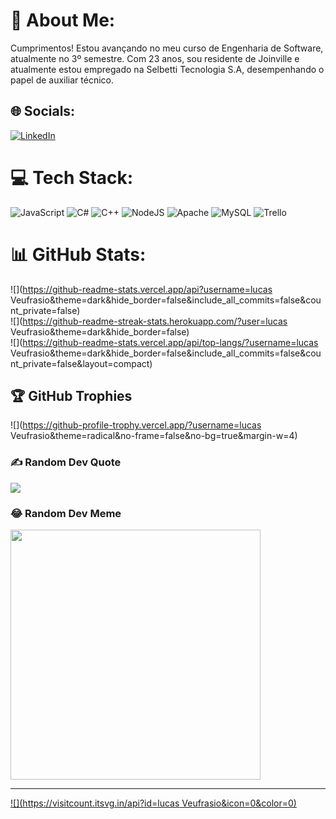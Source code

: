 # 💫 About Me:
Cumprimentos! Estou avançando no meu curso de Engenharia de Software, atualmente no 3º semestre. Com 23 anos, sou residente de Joinville e atualmente estou empregado na Selbetti Tecnologia S.A, desempenhando o papel de auxiliar técnico.<br>


## 🌐 Socials:
[![LinkedIn](https://img.shields.io/badge/LinkedIn-%230077B5.svg?logo=linkedin&logoColor=white)](https://linkedin.com/in/https://www.linkedin.com/in/lucas-vinicius-eufrasio-3a935b22b) 

# 💻 Tech Stack:
![JavaScript](https://img.shields.io/badge/javascript-%23323330.svg?style=for-the-badge&logo=javascript&logoColor=%23F7DF1E) ![C#](https://img.shields.io/badge/c%23-%23239120.svg?style=for-the-badge&logo=csharp&logoColor=white) ![C++](https://img.shields.io/badge/c++-%2300599C.svg?style=for-the-badge&logo=c%2B%2B&logoColor=white) ![NodeJS](https://img.shields.io/badge/node.js-6DA55F?style=for-the-badge&logo=node.js&logoColor=white) ![Apache](https://img.shields.io/badge/apache-%23D42029.svg?style=for-the-badge&logo=apache&logoColor=white) ![MySQL](https://img.shields.io/badge/mysql-%2300000f.svg?style=for-the-badge&logo=mysql&logoColor=white) ![Trello](https://img.shields.io/badge/Trello-%23026AA7.svg?style=for-the-badge&logo=Trello&logoColor=white)
# 📊 GitHub Stats:
![](https://github-readme-stats.vercel.app/api?username=lucas Veufrasio&theme=dark&hide_border=false&include_all_commits=false&count_private=false)<br/>
![](https://github-readme-streak-stats.herokuapp.com/?user=lucas Veufrasio&theme=dark&hide_border=false)<br/>
![](https://github-readme-stats.vercel.app/api/top-langs/?username=lucas Veufrasio&theme=dark&hide_border=false&include_all_commits=false&count_private=false&layout=compact)

## 🏆 GitHub Trophies
![](https://github-profile-trophy.vercel.app/?username=lucas Veufrasio&theme=radical&no-frame=false&no-bg=true&margin-w=4)

### ✍️ Random Dev Quote
![](https://quotes-github-readme.vercel.app/api?type=horizontal&theme=radical)

### 😂 Random Dev Meme
<img src='https://randommeme-five.vercel.app/' style="height: 400px;"/>

---
[![](https://visitcount.itsvg.in/api?id=lucas Veufrasio&icon=0&color=0)](https://visitcount.itsvg.in)

<!-- Proudly created with GPRM ( https://gprm.itsvg.in ) -->

